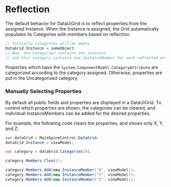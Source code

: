 # Reflection

The default behavior for DataUiGrid is to reflect properties from the assigned Instance. When the Instance is assigned, the Grid automatically populates its Categories with members based on reflection.&#x20;

```csharp
// Initially categories will be empty
DataGrid.Instance = someObject;
// Now, the Categories contains one instance, 
// and this category contains one InstanceMember for each reflected property
```

Properties which have the `System.ComponentModel.CategoryAttribute` are categorized according to the category assigned. Otherwise, properties are put in the Uncategorized category.

### Manually Selecting Properties

By default all public fields and properties are displayed in a DataUiGrid. To control which properties are shown, the categories can be cleared, and individual InstanceMembers can be added for the desired properties.

For example, the following code clears the properties, and shows only X, Y, and Z:

```csharp
var dataGrid = MainSpineControl.DataGrid;
dataGrid.Instance = viewModel;

var category = dataGrid.Categories[0];

category.Members.Clear();

category.Members.Add(new InstanceMember("X", viewModel));
category.Members.Add(new InstanceMember("Y", viewModel));
category.Members.Add(new InstanceMember("Z", viewModel));

```

